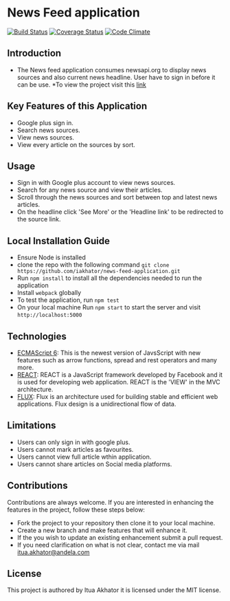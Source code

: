 # News Feed application

[![Build Status](https://travis-ci.org/iakhator/news-feed-application.svg?branch=deployment)](https://travis-ci.org/iakhator/news-feed-application)
[![Coverage Status](https://coveralls.io/repos/github/iakhator/news-feed-application/badge.svg?branch=deployment)](https://coveralls.io/github/iakhator/news-feed-application?branch=develop)
[![Code Climate](https://codeclimate.com/github/codeclimate/codeclimate/badges/gpa.svg)](https://codeclimate.com/github/codeclimate/codeclimate)

## Introduction
* The News feed application consumes newsapi.org to display news sources and also current news headline.
User have to sign in before it can be use.
*To view the project visit this [link](https://news-flash-headlines.herokuapp.com/#/)


## Key Features of this Application
* Google plus sign in.
* Search news sources.
* View news sources.
* View every article on the sources by sort.

## Usage
* Sign in with Google plus account to view news sources.
* Search for any news source and view their articles.
* Scroll through the news sources and sort between top and latest news articles.
* On the headline click 'See More' or the 'Headline link' to be redirected to the source link.


## Local Installation Guide
* Ensure Node is installed
* clone the repo with the following command `git clone https://github.com/iakhator/news-feed-application.git`
* Run `npm install` to install all the dependencies needed to run the application
* Install `webpack` globally
* To test the application, run `npm test`
* On your local machine Run `npm start` to start the server and visit `http://localhost:5000`

## Technologies
 * [ECMAScript 6](http://es6-features.org/): This is the newest version of JavsScript with new features such as arrow functions, spread and rest operators and many more.
 * [REACT](https://facebook.github.io/react/): REACT is a JavaScript framework developed by Facebook and it is used for developing web application. REACT is the 'VIEW' in the MVC architecture.
 * [FLUX](http://facebook.github.io/flux/): Flux is an architecture used for building stable and efficient web applications. Flux design is a unidirectional flow of data.

## Limitations
* Users can only sign in with google plus.
* Users cannot mark articles as favourites.
* Users cannot view full article wthin application.
* Users cannot share articles on Social media platforms.

## Contributions
 Contributions are always welcome. If you are interested in enhancing the features in the project, follow these steps below:
 * Fork the project to your repository then clone it to your local machine.
 * Create a new branch and make features that will enhance it.
 * If the you wish to update an existing enhancement submit a pull request.
 * If you need clarification on what is not clear, contact me via mail [itua.akhator@andela.com](mailto:itua.akhator@andela.com)


## License
This project is authored by Itua Akhator it is licensed under the MIT license.